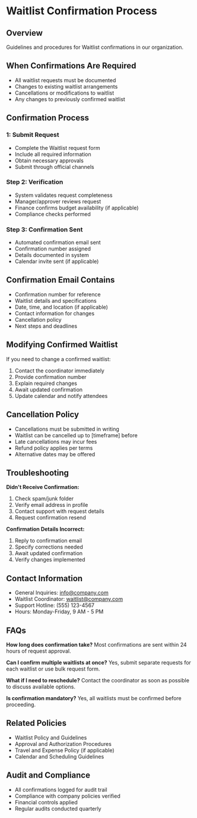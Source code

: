 # Waitlist Confirmation Process

## Overview
Guidelines and procedures for Waitlist confirmations in our organization.

## When Confirmations Are Required
- All waitlist requests must be documented
- Changes to existing waitlist arrangements
- Cancellations or modifications to waitlist
- Any changes to previously confirmed waitlist

## Confirmation Process

###  1: Submit Request
- Complete the Waitlist request form
- Include all required information
- Obtain necessary approvals
- Submit through official channels

### Step 2: Verification
- System validates request completeness
- Manager/approver reviews request
- Finance confirms budget availability (if applicable)
- Compliance checks performed

### Step 3: Confirmation Sent
- Automated confirmation email sent
- Confirmation number assigned
- Details documented in system
- Calendar invite sent (if applicable)

## Confirmation Email Contains
- Confirmation number for reference
- Waitlist details and specifications
- Date, time, and location (if applicable)
- Contact information for changes
- Cancellation policy
- Next steps and deadlines

## Modifying Confirmed Waitlist
If you need to change a confirmed waitlist:
1. Contact the coordinator immediately
2. Provide confirmation number
3. Explain required changes
4. Await updated confirmation
5. Update calendar and notify attendees

## Cancellation Policy
- Cancellations must be submitted in writing
- Waitlist can be cancelled up to [timeframe] before
- Late cancellations may incur fees
- Refund policy applies per terms
- Alternative dates may be offered

## Troubleshooting

**Didn't Receive Confirmation:**
1. Check spam/junk folder
2. Verify email address in profile
3. Contact support with request details
4. Request confirmation resend

**Confirmation Details Incorrect:**
1. Reply to confirmation email
2. Specify corrections needed
3. Await updated confirmation
4. Verify changes implemented

## Contact Information
- General Inquiries: info@company.com
- Waitlist Coordinator: waitlist@company.com
- Support Hotline: (555) 123-4567
- Hours: Monday-Friday, 9 AM - 5 PM

## FAQs

**How long does confirmation take?**
Most confirmations are sent within 24 hours of request approval.

**Can I confirm multiple waitlists at once?**
Yes, submit separate requests for each waitlist or use bulk request form.

**What if I need to reschedule?**
Contact the coordinator as soon as possible to discuss available options.

**Is confirmation mandatory?**
Yes, all waitlists must be confirmed before proceeding.

## Related Policies
- Waitlist Policy and Guidelines
- Approval and Authorization Procedures
- Travel and Expense Policy (if applicable)
- Calendar and Scheduling Guidelines

## Audit and Compliance
- All confirmations logged for audit trail
- Compliance with company policies verified
- Financial controls applied
- Regular audits conducted quarterly

